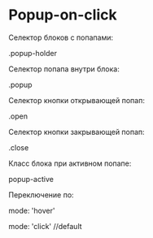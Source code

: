 # Popup-on-click

Селектор блоков с попапами:

.popup-holder

Селектор попапа внутри блока:

.popup

Селектор кнопки открывающей попап:

.open

Селектор кнопки закрывающей попап:

.close

Класс блока при активном попапе:

popup-active

Переключение по:

mode: 'hover'

mode: 'click' //default
